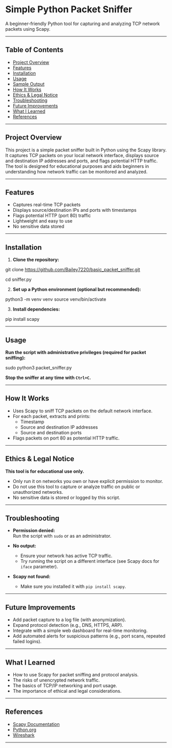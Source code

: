 # Simple Python Packet Sniffer

A beginner-friendly Python tool for capturing and analyzing TCP network packets using Scapy.

---

## Table of Contents

- [Project Overview](#project-overview)
- [Features](#features)
- [Installation](#installation)
- [Usage](#usage)
- [Sample Output](#sample-output)
- [How It Works](#how-it-works)
- [Ethics & Legal Notice](#ethics--legal-notice)
- [Troubleshooting](#troubleshooting)
- [Future Improvements](#future-improvements)
- [What I Learned](#what-i-learned)
- [References](#references)

---

## Project Overview

This project is a simple packet sniffer built in Python using the Scapy library. It captures TCP packets on your local network interface, displays source and destination IP addresses and ports, and flags potential HTTP traffic. The tool is designed for educational purposes and aids beginners in understanding how network traffic can be monitored and analyzed.

---

## Features

- Captures real-time TCP packets
- Displays source/destination IPs and ports with timestamps
- Flags potential HTTP (port 80) traffic
- Lightweight and easy to use
- No sensitive data stored

---

## Installation

1. **Clone the repository:**
   
git clone https://github.com/Bailey7220/basic_packet_sniffer.git

cd sniffer.py


2. **Set up a Python environment (optional but recommended):**

python3 -m venv venv
source venv/bin/activate


3. **Install dependencies:**

pip install scapy

---

## Usage

**Run the script with administrative privileges (required for packet sniffing):**

sudo python3 packet_sniffer.py


**Stop the sniffer at any time with `Ctrl+C`.**



---

## How It Works

- Uses Scapy to sniff TCP packets on the default network interface.
- For each packet, extracts and prints:
  - Timestamp
  - Source and destination IP addresses
  - Source and destination ports
- Flags packets on port 80 as potential HTTP traffic.

---

## Ethics & Legal Notice

**This tool is for educational use only.**  
- Only run it on networks you own or have explicit permission to monitor.
- Do not use this tool to capture or analyze traffic on public or unauthorized networks.
- No sensitive data is stored or logged by this script.

---

## Troubleshooting

- **Permission denied:**  
  Run the script with `sudo` or as an administrator.

- **No output:**  
  - Ensure your network has active TCP traffic.
  - Try running the script on a different interface (see Scapy docs for `iface` parameter).

- **Scapy not found:**  
  - Make sure you installed it with `pip install scapy`.

---

## Future Improvements

- Add packet capture to a log file (with anonymization).
- Expand protocol detection (e.g., DNS, HTTPS, ARP).
- Integrate with a simple web dashboard for real-time monitoring.
- Add automated alerts for suspicious patterns (e.g., port scans, repeated failed logins).

---

## What I Learned

- How to use Scapy for packet sniffing and protocol analysis.
- The risks of unencrypted network traffic.
- The basics of TCP/IP networking and port usage.
- The importance of ethical and legal considerations.

---

## References

- [Scapy Documentation](https://scapy.readthedocs.io/en/latest/)
- [Python.org](https://www.python.org/)
- [Wireshark](https://www.wireshark.org/)

---

